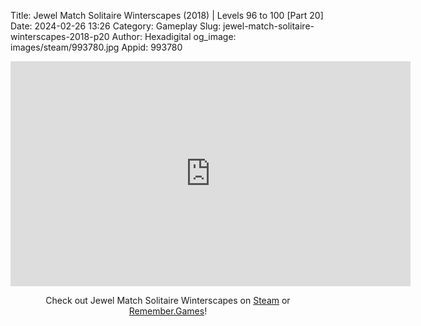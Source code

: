 Title: Jewel Match Solitaire Winterscapes (2018) | Levels 96 to 100 [Part 20]
Date: 2024-02-26 13:26
Category: Gameplay
Slug: jewel-match-solitaire-winterscapes-2018-p20
Author: Hexadigital
og_image: images/steam/993780.jpg
Appid: 993780

<center><iframe src="https://www.youtube.com/embed/L1L6wXUkP98?feature=oembed" allow="accelerometer; autoplay; encrypted-media; gyroscope; picture-in-picture" width="640" height="360" frameborder="0"></iframe>

Check out Jewel Match Solitaire Winterscapes on [Steam](https://store.steampowered.com/app/993780/?curator_clanid=34633900) or [Remember.Games](https://remember.games/game/8077/jewel-match-solitaire-winterscapes/)!</center>